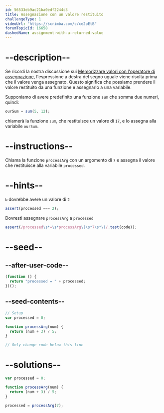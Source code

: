 ```yaml
---
id: 56533eb9ac21ba0edf2244c3
title: Assegnazione con un valore restituito
challengeType: 1
videoUrl: "https://scrimba.com/c/ce2pEtB"
forumTopicId: 16658
dashedName: assignment-with-a-returned-value
---
```


# --description--

Se ricordi la nostra discussione sui [Memorizzare valori con l'operatore di assegnazione](/learn/javascript-algorithms-and-data-structures/basic-javascript/storing-values-with-the-assignment-operator), l'espressione a destra del segno uguale viene risolta prima che il valore venga assegnato. Questo significa che possiamo prendere il valore restituito da una funzione e assegnarlo a una variabile.

Supponiamo di avere predefinito una funzione `sum` che somma due numeri, quindi:

```js
ourSum = sum(5, 12);
```

chiamerà la funzione `sum`, che restituisce un valore di `17`, e lo assegna alla variabile `ourSum`.

# --instructions--

Chiama la funzione `processArg` con un argomento di `7` e assegna il valore che restituisce alla variabile `processed`.

# --hints--

`b` dovrebbe avere un valore di `2`

```js
assert(processed === 2);
```

Dovresti assegnare `processArg` a `processed`

```js
assert(/processed\s*=\s*processArg\(\s*7\s*\)/.test(code));
```

# --seed--

## --after-user-code--

```js
(function () {
  return "processed = " + processed;
})();
```

## --seed-contents--

```js
// Setup
var processed = 0;

function processArg(num) {
  return (num + 3) / 5;
}

// Only change code below this line
```

# --solutions--

```js
var processed = 0;

function processArg(num) {
  return (num + 3) / 5;
}

processed = processArg(7);
```
